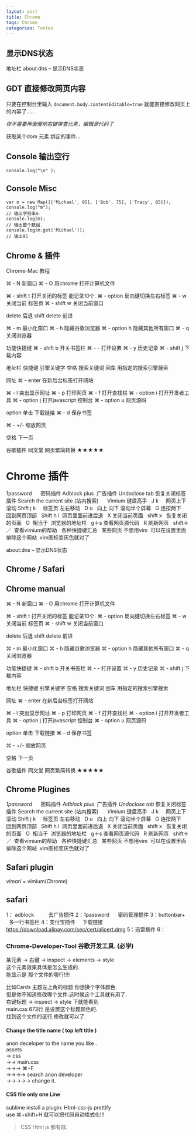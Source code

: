 ```yaml
---
layout: post
title: Chrome
tags: Chrome
categories: Tooles
---
```




## 显示DNS状态
地址栏
about:dns – 显示DNS状态




## GDT 直接修改网页内容

只要在控制台里输入 
`document.body.contentEditable=true`
就能直接修改网页上的内容了.....

*你不需要再傻傻地右键审查元素，编辑源代码了*

获取某个dom 元素 绑定的事件...




## Console 输出空行

	console.log("\n" );




## Console Misc
	var m = new Map([['Michael', 95], ['Bob', 75], ['Tracy', 85]]);
	console.log("m");
	// 输出字符串m
	console.log(m);
	// 输出整个数组.
	console.log(m.get('Michael'));
	// 输出95




## Chrome & 插件




Chrome-Mac 教程


⌘ - N   新窗口
⌘ - O   用chrome 打开计算机文件

⌘ -  shift t   打开关闭的标签 能记录10个.
⌘ -  option    反向键切换左右标签
⌘ -  w         关闭当前 标签页
⌘ -  shift w   关闭当前窗口

delete 后退    shift delete 前进

⌘ -  m 最小化窗口
⌘ -  h 隐藏谷歌浏览器
⌘ -  option h 隐藏其他所有窗口
⌘ -  q 关闭浏览器


功能快捷键
⌘ -  shift b   开关书签栏
⌘ - -   打开设置
⌘ -  y 历史记录
⌘ -  shift j 下载内容

地址栏 快捷键
引擎关键字 空格 搜索关键词  回车 用指定的搜索引擎搜索

网址 ⌘ -  enter  在新后台标签打开网站

⌘ -  l             突出显示网址
⌘ -  p             打印网页
⌘ -  f             打开查找栏 
⌘ -  option i       打开开发者工具
⌘ -  option j     打开javascript 控制台
⌘ -  option u     网页源码

option 单击  下载链接
⌘ -  d 保存书签

⌘ -  +/- 缩放网页

空格 下一页



谷歌插件        同文堂   网页繁简转换     ★★★★★



# Chrome 插件
1password      密码插件
Adblock plus  广告插件
Undoclose tab 恢复关闭标签插件
Search the current site (站内搜索)
 
 
 Vimium 键盘高手
 
J k     网页上下滚动
Shift j k     标签页 左右移动
 
D u   向上 向下 滚动半个屏幕
 
G 连按两下   回到网页顶部
 
Shift h l  网页里面前进后退 
 
X 关闭当前页面   shift x   恢复关闭的页面
 
O  相当于  浏览器的地址栏
 
g＋s 查看网页源代码
 
R 刷新网页
 
shift＋／  查看vimium的帮助   各种快捷键汇总
 
某些网页 不想用vim  可以在设置里面 排除这个网站  vim图标变灰色就对了






about:dns – 显示DNS状态





## Chrome / Safari


## Chrome manual

⌘ - N   新窗口
⌘ - O   用chrome 打开计算机文件

⌘ -  shift t   打开关闭的标签 能记录10个.
⌘ -  option    反向键切换左右标签
⌘ -  w         关闭当前 标签页
⌘ -  shift w   关闭当前窗口

delete 后退    shift delete 前进

⌘ -  m 最小化窗口
⌘ -  h 隐藏谷歌浏览器
⌘ -  option h 隐藏其他所有窗口
⌘ -  q 关闭浏览器


功能快捷键
⌘ -  shift b   开关书签栏
⌘ - -   打开设置
⌘ -  y 历史记录
⌘ -  shift j 下载内容

地址栏 快捷键
引擎关键字 空格 搜索关键词  回车 用指定的搜索引擎搜索

网址 ⌘ -  enter  在新后台标签打开网站

⌘ -  l             突出显示网址
⌘ -  p             打印网页
⌘ -  f             打开查找栏 
⌘ -  option i       打开开发者工具
⌘ -  option j     打开javascript 控制台
⌘ -  option u     网页源码

option 单击  下载链接
⌘ -  d 保存书签

⌘ -  +/- 缩放网页

空格 下一页



谷歌插件        同文堂   网页繁简转换     ★★★★★


## Chrome Plugines


*1password*      密码插件
*Adblock plus*  广告插件
*Undoclose tab* 恢复关闭标签插件
Search the current site (站内搜索)
 
 
 *Vimium* 键盘高手
 
J k     网页上下滚动
Shift j k     标签页 左右移动
 
D u   向上 向下 滚动半个屏幕
 
G 连按两下   回到网页顶部
 
Shift h l  网页里面前进后退 
 
X 关闭当前页面   shift x   恢复关闭的页面
 
O  相当于  浏览器的地址栏
 
g＋s 查看网页源代码
 
R 刷新网页
 
shift＋／  查看vimium的帮助   各种快捷键汇总
 
某些网页 不想用vim  可以在设置里面 排除这个网站  vim图标变灰色就对了




## Safari plugin

*vimari* = vimium(Chrome)






## safari
1： adblock          去广告插件
2：1password      密码管理插件
3：buttonbar+      多一行书签栏
4：支付宝插件     下载链接 https://download.alipay.com/sec/cert/alicert.dmg
5：迅雷插件
6：












### Chrome-Developer-Tool 谷歌开发工具. (必学)
某元素 → 右键 → inspect → elements → style  
这个元素效果具体是怎么生成的.  
能显示是 那个文件的哪行!!!!  

比如Cards 主题左上角的标题 你想换个字体颜色.  
但是你不知道修改哪个文件.这时候这个工具就有用了.  
右键标题 → inspect → style 下就能看到  
main.css 673行 是设置这个标题颜色的.  
找到这个文件的这行.修改就可以了.



#### Change the title name ( top left title )
anon deceloper to the name you like .  
assets  
→ css  
→→ main.css  
→→→ ⌘+F  
→→→→ search anon developer  
→→→→→ change it.

#### CSS file only one Line
sublime install a plugin: Html-css-js prettify  
use ⌘+shift+H 就可以把代码自动格式化!!!
> CSS Html js 都有效.






